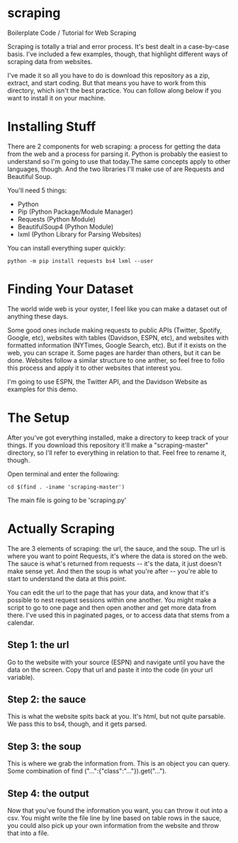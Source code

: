# scraping
Boilerplate Code / Tutorial for Web Scraping

Scraping is totally a trial and error process. It's best dealt in a case-by-case basis. I've included a few examples, though, that highlight different ways of scraping data from websites.

I've made it so all you have to do is download this repository as a zip, extract, and start coding. But that means you have to work from this directory, which isn't the best practice. You can follow along below if you want to install it on your machine.

# Installing Stuff
There are 2 components for web scraping: a process for getting the data from the web and a process for parsing it. Python is probably the easiest to understand so I'm going to use that today.The same concepts apply to other languages, though. And the two libraries I'll make use of are Requests and Beautiful Soup.

You'll need 5 things:
 - Python
 - Pip (Python Package/Module Manager)
 - Requests (Python Module)
 - BeautifulSoup4 (Python Module)
 - lxml (Python Library for Parsing Websites)
 
You can install everything super quickly:
```
python -m pip install requests bs4 lxml --user
```

# Finding Your Dataset
The world wide web is your oyster, I feel like you can make a dataset out of anything these days.

Some good ones include making requests to public APIs (Twitter, Spotify, Google, etc), websites with tables (Davidson, ESPN, etc), and websites with formatted information (NYTimes, Google Search, etc). But if it exists on the web, you can scrape it. Some pages are harder than others, but it can be done. Websites follow a similar structure to one anther, so feel free to follo this process and apply it to other websites that interest you.

I'm going to use ESPN, the Twitter API, and the Davidson Website as examples for this demo.

# The Setup
After you've got everything installed, make a directory to keep track of your things. If you download this repository it'll make a "scraping-master" directory, so I'll refer to everything in relation to that. Feel free to rename it, though.

Open terminal and enter the following:
```
cd $(find . -iname 'scraping-master')
```

The main file is going to be 'scraping.py'

# Actually Scraping
The are 3 elements of scraping: the url, the sauce, and the soup. The url is where you want to point Requests, it's where the data is stored on the web. The sauce is what's returned from requests -- it's the data, it just doesn't make sense yet. And then the soup is what you're after -- you're able to start to understand the data at this point.

You can edit the url to the page that has your data, and know that it's possible to nest request sessions within one another. You might make a script to go to one page and then open another and get more data from there. I've used this in paginated pages, or to access data that stems from a calendar.

## Step 1: the url
Go to the website with your source (ESPN) and navigate until you have the data on the screen. Copy that url and paste it into the code (in your url variable).
## Step 2: the sauce
This is what the website spits back at you. It's html, but not quite parsable. We pass this to bs4, though, and it gets parsed.
## Step 3: the soup
This is where we grab the information from. This is an object you can query. Some combination of find ("...":{"class":"..."}).get("...").
## Step 4: the output
Now that you've found the information you want, you can throw it out into a csv. You might write the file line by line based on table rows in the sauce, you could also pick up your own information from the website and throw that into a file.
